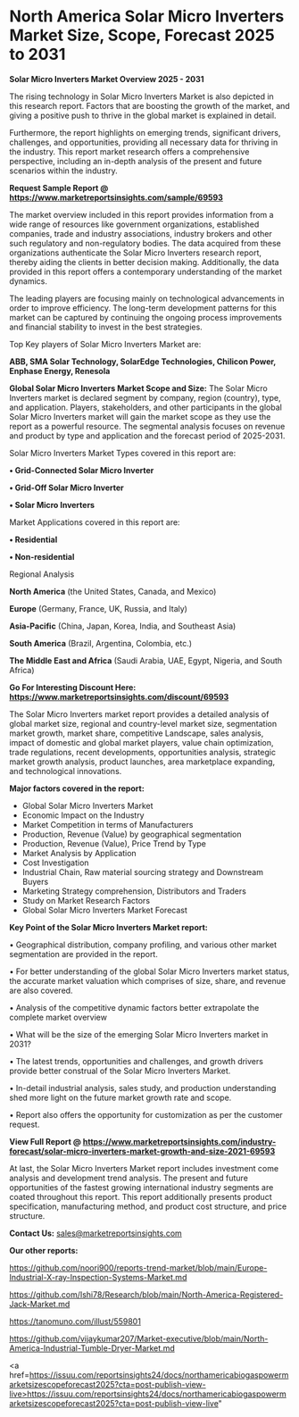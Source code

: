 # North America Solar Micro Inverters Market Size, Scope, Forecast 2025 to 2031

<Strong> Solar Micro Inverters Market Overview 2025 - 2031</strong>

The rising technology in Solar Micro Inverters Market is also depicted in this research report. Factors that are boosting the growth of the market, and giving a positive push to thrive in the global market is explained in detail.

Furthermore, the report highlights on emerging trends, significant drivers, challenges, and opportunities, providing all necessary data for thriving in the industry. This report market research offers a comprehensive perspective, including an in-depth analysis of the present and future scenarios within the industry.

<strong>Request Sample Report @ <a href=https://www.marketreportsinsights.com/sample/69593>https://www.marketreportsinsights.com/sample/69593</a></strong>

The market overview included in this report provides information from a wide range of resources like government organizations, established companies, trade and industry associations, industry brokers and other such regulatory and non-regulatory bodies. The data acquired from these organizations authenticate the Solar Micro Inverters research report, thereby aiding the clients in better decision making. Additionally, the data provided in this report offers a contemporary understanding of the market dynamics.

The leading players are focusing mainly on technological advancements in order to improve efficiency. The long-term development patterns for this market can be captured by continuing the ongoing process improvements and financial stability to invest in the best strategies.

Top Key players of Solar Micro Inverters Market are:

<strong>ABB, SMA Solar Technology, SolarEdge Technologies, Chilicon Power, Enphase Energy, Renesola</strong>

<strong><b>Global Solar Micro Inverters Market Scope and Size:</b></strong>
The Solar Micro Inverters market is declared segment by company, region (country), type, and application. Players, stakeholders, and other participants in the global Solar Micro Inverters market will gain the market scope as they use the report as a powerful resource. The segmental analysis focuses on revenue and product by type and application and the forecast period of 2025-2031.

Solar Micro Inverters Market Types covered in this report are:

<strong>• Grid-Connected Solar Micro Inverter

• Grid-Off Solar Micro Inverter

• Solar Micro Inverters</strong>

Market Applications covered in this report are:

<strong>• Residential

• Non-residential</strong> 

Regional Analysis

<strong>North America</strong> (the United States, Canada, and Mexico)

<strong>Europe</strong> (Germany, France, UK, Russia, and Italy)

<strong>Asia-Pacific</strong> (China, Japan, Korea, India, and Southeast Asia)

<strong>South America</strong> (Brazil, Argentina, Colombia, etc.)

<strong>The Middle East and Africa</strong> (Saudi Arabia, UAE, Egypt, Nigeria, and South Africa)

<strong>Go For Interesting Discount Here: <a href=https://www.marketreportsinsights.com/discount/69593>https://www.marketreportsinsights.com/discount/69593</a></strong>

The Solar Micro Inverters market report provides a detailed analysis of global market size, regional and country-level market size, segmentation market growth, market share, competitive Landscape, sales analysis, impact of domestic and global market players, value chain optimization, trade regulations, recent developments, opportunities analysis, strategic market growth analysis, product launches, area marketplace expanding, and technological innovations.

<strong><b>Major factors covered in the report:</b></strong>
<ul>
  <li>Global Solar Micro Inverters Market </li>
  <li>Economic Impact on the Industry</li>
  <li>Market Competition in terms of Manufacturers</li>
  <li>Production, Revenue (Value) by geographical segmentation</li>
  <li>Production, Revenue (Value), Price Trend by Type</li>
  <li>Market Analysis by Application</li>
  <li>Cost Investigation</li>
  <li>Industrial Chain, Raw material sourcing strategy and Downstream Buyers</li>
  <li>Marketing Strategy comprehension, Distributors and Traders</li>
  <li>Study on Market Research Factors</li>
  <li>Global Solar Micro Inverters Market Forecast</li>
</ul>

<strong><b>Key Point of the Solar Micro Inverters Market report:</b></strong>

• Geographical distribution, company profiling, and various other market segmentation are provided in the report.

• For better understanding of the global Solar Micro Inverters market status, the accurate market valuation which comprises of size, share, and revenue are also covered.

• Analysis of the competitive dynamic factors better extrapolate the complete market overview

• What will be the size of the emerging Solar Micro Inverters market in 2031?

• The latest trends, opportunities and challenges, and growth drivers provide better construal of the Solar Micro Inverters Market.

• In-detail industrial analysis, sales study, and production understanding shed more light on the future market growth rate and scope.

• Report also offers the opportunity for customization as per the customer request.

<strong><b>View Full Report @ <a href=https://www.marketreportsinsights.com/industry-forecast/solar-micro-inverters-market-growth-and-size-2021-69593>https://www.marketreportsinsights.com/industry-forecast/solar-micro-inverters-market-growth-and-size-2021-69593</a></b></strong>


At last, the Solar Micro Inverters Market report includes investment come analysis and development trend analysis. The present and future opportunities of the fastest growing international industry segments are coated throughout this report. This report additionally presents product specification, manufacturing method, and product cost structure, and price structure.

<strong>Contact Us:</strong>
sales@marketreportsinsights.com

<strong>Our other reports:</strong>

<a href=https://github.com/noori900/reports-trend-market/blob/main/Europe-Industrial-X-ray-Inspection-Systems-Market.md>https://github.com/noori900/reports-trend-market/blob/main/Europe-Industrial-X-ray-Inspection-Systems-Market.md</a>

<a href=https://github.com/Ishi78/Research/blob/main/North-America-Registered-Jack-Market.md>https://github.com/Ishi78/Research/blob/main/North-America-Registered-Jack-Market.md</a>

<a href=https://tanomuno.com/illust/559801>https://tanomuno.com/illust/559801</a>

<a href=https://github.com/vijaykumar207/Market-executive/blob/main/North-America-Industrial-Tumble-Dryer-Market.md>https://github.com/vijaykumar207/Market-executive/blob/main/North-America-Industrial-Tumble-Dryer-Market.md</a>

<a href=https://issuu.com/reportsinsights24/docs/northamericabiogaspowermarketsizescopeforecast2025?cta=post-publish-view-live>https://issuu.com/reportsinsights24/docs/northamericabiogaspowermarketsizescopeforecast2025?cta=post-publish-view-live</a>"
